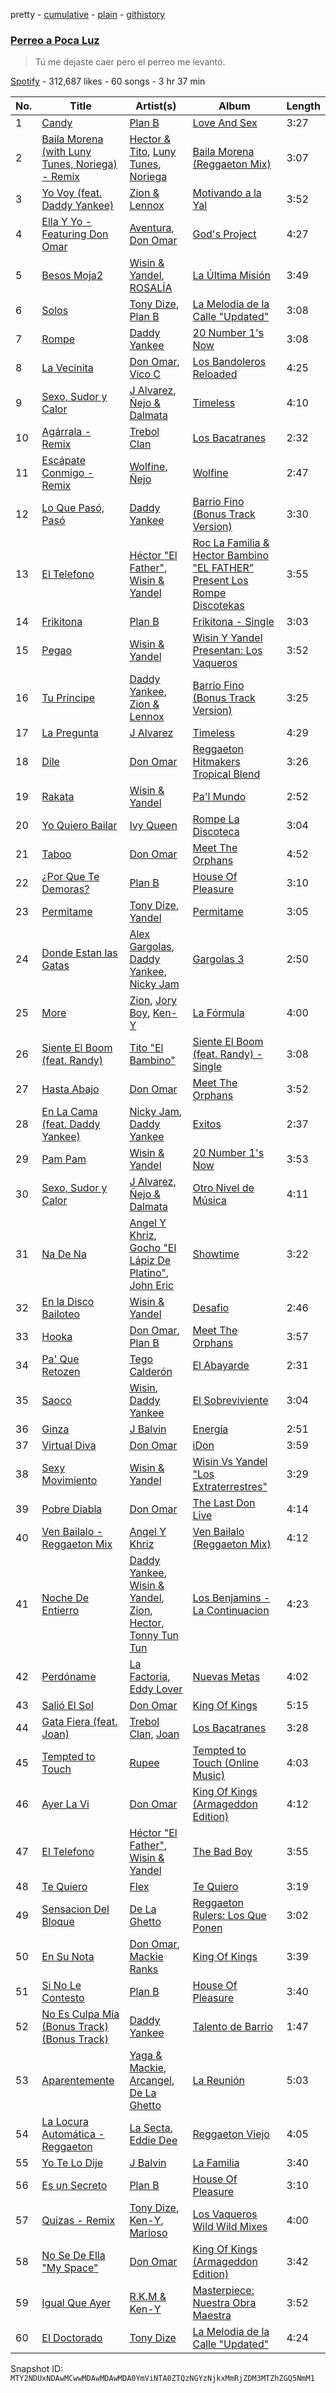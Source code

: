 pretty - [cumulative](/playlists/cumulative/37i9dQZF1DX0SZWVrotKn1.md) - [plain](/playlists/plain/37i9dQZF1DX0SZWVrotKn1) - [githistory](https://github.githistory.xyz/mackorone/spotify-playlist-archive/blob/main/playlists/plain/37i9dQZF1DX0SZWVrotKn1)

### [Perreo a Poca Luz](https://open.spotify.com/playlist/37i9dQZF1DX0SZWVrotKn1)

> Tú me dejaste caer pero el perreo me levantó.

[Spotify](https://open.spotify.com/user/spotify) - 312,687 likes - 60 songs - 3 hr 37 min

| No. | Title | Artist(s) | Album | Length |
|---|---|---|---|---|
| 1 | [Candy](https://open.spotify.com/track/2ctjDCCg1wHoQSjIJ8p6U4) | [Plan B](https://open.spotify.com/artist/2jSGzJw0ebJLu7OLVSOcBP) | [Love And Sex](https://open.spotify.com/album/2nyw6aQu85kFb3mYb4vWwE) | 3:27 |
| 2 | [Baila Morena \(with Luny Tunes, Noriega\) \- Remix](https://open.spotify.com/track/4qbi9JDziBh3cxi9SFUbeu) | [Hector & Tito](https://open.spotify.com/artist/5aB4SpKYteOJ8pAleoKkg7), [Luny Tunes](https://open.spotify.com/artist/5pZE9tgrhmIGWAsJZ7YxNK), [Noriega](https://open.spotify.com/artist/3P4VNQLuN1qQQnL8rMaIkL) | [Baila Morena \(Reggaeton Mix\)](https://open.spotify.com/album/106R30c82nUmpln49yR9zs) | 3:07 |
| 3 | [Yo Voy \(feat\. Daddy Yankee\)](https://open.spotify.com/track/5gflgO9EPbIBf16n5TKnQS) | [Zion & Lennox](https://open.spotify.com/artist/21451j1KhjAiaYKflxBjr1) | [Motivando a la Yal](https://open.spotify.com/album/2aItcV9jj0LvaluaDFTLqF) | 3:52 |
| 4 | [Ella Y Yo \- Featuring Don Omar](https://open.spotify.com/track/6G4U9avyBNEfP0fAIduev3) | [Aventura](https://open.spotify.com/artist/1qto4hHid1P71emI6Fd8xi), [Don Omar](https://open.spotify.com/artist/33ScadVnbm2X8kkUqOkC6Z) | [God's Project](https://open.spotify.com/album/3dCEXNx36W29EYCMUAx5p5) | 4:27 |
| 5 | [Besos Moja2](https://open.spotify.com/track/6TsVhM8qIkWN5cJVDIVbbz) | [Wisin & Yandel](https://open.spotify.com/artist/1wZtkThiXbVNtj6hee6dz9), [ROSALÍA](https://open.spotify.com/artist/7ltDVBr6mKbRvohxheJ9h1) | [La Última Misión](https://open.spotify.com/album/5YLmrfqNRJK66Gl4QVLwHW) | 3:49 |
| 6 | [Solos](https://open.spotify.com/track/0WKd91LoIHCFIhDmgewjhy) | [Tony Dize](https://open.spotify.com/artist/3LKXWvXFWrkwUzJWxzwVpW), [Plan B](https://open.spotify.com/artist/2jSGzJw0ebJLu7OLVSOcBP) | [La Melodia de la Calle "Updated"](https://open.spotify.com/album/6RDOn06oitF2wzme2uWDX8) | 3:08 |
| 7 | [Rompe](https://open.spotify.com/track/56hK473uZQtJ1tNCm3faR5) | [Daddy Yankee](https://open.spotify.com/artist/4VMYDCV2IEDYJArk749S6m) | [20 Number 1's Now](https://open.spotify.com/album/4POWs8wn88db9OmY9strlo) | 3:08 |
| 8 | [La Vecinita](https://open.spotify.com/track/4wmPBI7iEJ2urKoXjQQqFu) | [Don Omar](https://open.spotify.com/artist/33ScadVnbm2X8kkUqOkC6Z), [Vico C](https://open.spotify.com/artist/0GutRVONcyyBj1WduodFc6) | [Los Bandoleros Reloaded](https://open.spotify.com/album/5KtOg6t1abStlfb6OvoD8R) | 4:25 |
| 9 | [Sexo, Sudor y Calor](https://open.spotify.com/track/4eDjNcAyIuJFhQ31Fvvoc1) | [J Alvarez](https://open.spotify.com/artist/6XFITTl7cFTdopDY3lUdlY), [Ñejo & Dalmata](https://open.spotify.com/artist/1ykothWH0xl8drRyJWuw7I) | [Timeless](https://open.spotify.com/album/2SMYRfGiwQyBgvkpCA2mJU) | 4:10 |
| 10 | [Agárrala \- Remix](https://open.spotify.com/track/43yyvWNjl3yWpghcrxZYkr) | [Trebol Clan](https://open.spotify.com/artist/3YXpTiyVmYCfANOlnWv6vr) | [Los Bacatranes](https://open.spotify.com/album/6L3AvTd86IFDOEcPCLUmf7) | 2:32 |
| 11 | [Escápate Conmigo \- Remix](https://open.spotify.com/track/4ijX6zDZKYdgACPwva2y0d) | [Wolfine](https://open.spotify.com/artist/2OnKRchqP7tT0FzTvWIFI7), [Ñejo](https://open.spotify.com/artist/2OHKEe204spO7G7NcbeO2o) | [Wolfine](https://open.spotify.com/album/1WR53EURavK2pIVJwS6qbv) | 2:47 |
| 12 | [Lo Que Pasó, Pasó](https://open.spotify.com/track/26QKsGW4hMuwiEE1ftUMHe) | [Daddy Yankee](https://open.spotify.com/artist/4VMYDCV2IEDYJArk749S6m) | [Barrio Fino \(Bonus Track Version\)](https://open.spotify.com/album/4pLuE50wL9T26lSv42X0J2) | 3:30 |
| 13 | [El Telefono](https://open.spotify.com/track/6viC2tfK0mf86pcqxIoUOG) | [Héctor "El Father"](https://open.spotify.com/artist/2TjgzYcbTdsZjbT9OItIeB), [Wisin & Yandel](https://open.spotify.com/artist/1wZtkThiXbVNtj6hee6dz9) | [Roc La Familia & Hector Bambino "EL FATHER" Present Los Rompe Discotekas](https://open.spotify.com/album/12WhZAzPc6ekGSTWPGEUVp) | 3:55 |
| 14 | [Frikitona](https://open.spotify.com/track/5JDjxO6F0RrLkzAdIOG6P3) | [Plan B](https://open.spotify.com/artist/2jSGzJw0ebJLu7OLVSOcBP) | [Frikitona \- Single](https://open.spotify.com/album/4NGXJ1L18IjOD3H9tLV9Lk) | 3:03 |
| 15 | [Pegao](https://open.spotify.com/track/2cOLPCuhMrTzrErYHwVFAj) | [Wisin & Yandel](https://open.spotify.com/artist/1wZtkThiXbVNtj6hee6dz9) | [Wisin Y Yandel Presentan: Los Vaqueros](https://open.spotify.com/album/5gHKtewt6CtuGLiAj2m3XC) | 3:52 |
| 16 | [Tu Príncipe](https://open.spotify.com/track/2FNqnsX74ZlwduUAcnmzee) | [Daddy Yankee](https://open.spotify.com/artist/4VMYDCV2IEDYJArk749S6m), [Zion & Lennox](https://open.spotify.com/artist/21451j1KhjAiaYKflxBjr1) | [Barrio Fino \(Bonus Track Version\)](https://open.spotify.com/album/4pLuE50wL9T26lSv42X0J2) | 3:25 |
| 17 | [La Pregunta](https://open.spotify.com/track/2Ob4mHihtOGbx6jnCredFX) | [J Alvarez](https://open.spotify.com/artist/6XFITTl7cFTdopDY3lUdlY) | [Timeless](https://open.spotify.com/album/2SMYRfGiwQyBgvkpCA2mJU) | 4:29 |
| 18 | [Dile](https://open.spotify.com/track/1ji6mY9Gv7dO48rohMIr6p) | [Don Omar](https://open.spotify.com/artist/33ScadVnbm2X8kkUqOkC6Z) | [Reggaeton Hitmakers Tropical Blend](https://open.spotify.com/album/6CqWsUd484u7T1xQzQGBYy) | 3:26 |
| 19 | [Rakata](https://open.spotify.com/track/1kQqiC1rS1FiuVpeBKN0QN) | [Wisin & Yandel](https://open.spotify.com/artist/1wZtkThiXbVNtj6hee6dz9) | [Pa'l Mundo](https://open.spotify.com/album/0mfiGkVJST0ysEVznu2aZP) | 2:52 |
| 20 | [Yo Quiero Bailar](https://open.spotify.com/track/5dg7bnBMVAEtXHkF4UZQlu) | [Ivy Queen](https://open.spotify.com/artist/6p2442ymrT9lZEuCZJdYcH) | [Rompe La Discoteca](https://open.spotify.com/album/2ftqbM48NcAEAcIL7Yyc1R) | 3:04 |
| 21 | [Taboo](https://open.spotify.com/track/4cyYC67XY3weSVmSLdKLP8) | [Don Omar](https://open.spotify.com/artist/33ScadVnbm2X8kkUqOkC6Z) | [Meet The Orphans](https://open.spotify.com/album/6mGDfbDErYIJsmSewvccWm) | 4:52 |
| 22 | [¿Por Que Te Demoras?](https://open.spotify.com/track/6nAlJuLlRlpAcq30xIqKJs) | [Plan B](https://open.spotify.com/artist/2jSGzJw0ebJLu7OLVSOcBP) | [House Of Pleasure](https://open.spotify.com/album/3WEwS5DLsagnqQtHP2oEEu) | 3:10 |
| 23 | [Permitame](https://open.spotify.com/track/0X5jHsNHshuHNfAWs1sxQ5) | [Tony Dize](https://open.spotify.com/artist/3LKXWvXFWrkwUzJWxzwVpW), [Yandel](https://open.spotify.com/artist/0eHQ9o50hj6ZDNBt6Ys1sD) | [Permitame](https://open.spotify.com/album/4qWhtKtlyrUVKU3Fvjf3bB) | 3:05 |
| 24 | [Donde Estan las Gatas](https://open.spotify.com/track/0tIpUUbOYIWqvI50Ksf7D5) | [Alex Gargolas](https://open.spotify.com/artist/7awyvLSthqOcL5A3hnR1pf), [Daddy Yankee](https://open.spotify.com/artist/4VMYDCV2IEDYJArk749S6m), [Nicky Jam](https://open.spotify.com/artist/1SupJlEpv7RS2tPNRaHViT) | [Gargolas 3](https://open.spotify.com/album/6owe1MO20hyH4dZURGb3Ob) | 2:50 |
| 25 | [More](https://open.spotify.com/track/0AAl3LtvIhEilWXZmYHeh5) | [Zion](https://open.spotify.com/artist/1pgDilWYDWLoOgGjf1iHNu), [Jory Boy](https://open.spotify.com/artist/5lFhCi03HDneWzvCxGctrT), [Ken\-Y](https://open.spotify.com/artist/4DYFVNKZ1uixa6SQTvzQwJ) | [La Fórmula](https://open.spotify.com/album/76iE2t7UDAZLNkqHFuvWtQ) | 4:00 |
| 26 | [Siente El Boom \(feat\. Randy\)](https://open.spotify.com/track/5v0jVSPTspMrhweCCEfh5b) | [Tito "El Bambino"](https://open.spotify.com/artist/5fJsY7afrbsyzJj9wdzJMh) | [Siente El Boom \(feat\. Randy\) \- Single](https://open.spotify.com/album/3o7NZFLc96xYBShbKQ3EgN) | 3:08 |
| 27 | [Hasta Abajo](https://open.spotify.com/track/4s7DK08ZqqU5EnjvQ6Vlle) | [Don Omar](https://open.spotify.com/artist/33ScadVnbm2X8kkUqOkC6Z) | [Meet The Orphans](https://open.spotify.com/album/6mGDfbDErYIJsmSewvccWm) | 3:52 |
| 28 | [En La Cama \(feat\. Daddy Yankee\)](https://open.spotify.com/track/2Eg6dOam7cAe5turf2bnCg) | [Nicky Jam](https://open.spotify.com/artist/1SupJlEpv7RS2tPNRaHViT), [Daddy Yankee](https://open.spotify.com/artist/4VMYDCV2IEDYJArk749S6m) | [Exitos](https://open.spotify.com/album/2qSyMVTIKLArOx4GNcvutB) | 2:37 |
| 29 | [Pam Pam](https://open.spotify.com/track/3syMVJoaLhRKAw9r9ZB9qD) | [Wisin & Yandel](https://open.spotify.com/artist/1wZtkThiXbVNtj6hee6dz9) | [20 Number 1's Now](https://open.spotify.com/album/4POWs8wn88db9OmY9strlo) | 3:53 |
| 30 | [Sexo, Sudor y Calor](https://open.spotify.com/track/06CyfuBxMGOX495rzZR7Im) | [J Alvarez](https://open.spotify.com/artist/6XFITTl7cFTdopDY3lUdlY), [Ñejo & Dalmata](https://open.spotify.com/artist/1ykothWH0xl8drRyJWuw7I) | [Otro Nivel de Música](https://open.spotify.com/album/4zBoN1dVPUT2w4b1fFNFEh) | 4:11 |
| 31 | [Na De Na](https://open.spotify.com/track/2Jz1X6ZB0gkkCVgmeVGVGp) | [Angel Y Khriz](https://open.spotify.com/artist/7npqy7rgdX2D3yfVyWExKo), [Gocho "El Lápiz De Platino"](https://open.spotify.com/artist/65VADjjC47dZbyOyrgNWJA), [John Eric](https://open.spotify.com/artist/0IUvQ8DrCymt5IHywZsda2) | [Showtime](https://open.spotify.com/album/26YeHRhZt1HHM0Ed9I9YFw) | 3:22 |
| 32 | [En la Disco Bailoteo](https://open.spotify.com/track/7cR0WA3PqJD25CNpTXklIn) | [Wisin & Yandel](https://open.spotify.com/artist/1wZtkThiXbVNtj6hee6dz9) | [Desafio](https://open.spotify.com/album/0auLRTywoVrgvNauwp5clw) | 2:46 |
| 33 | [Hooka](https://open.spotify.com/track/0BenZn1xELuxhb7Pjwyjxv) | [Don Omar](https://open.spotify.com/artist/33ScadVnbm2X8kkUqOkC6Z), [Plan B](https://open.spotify.com/artist/2jSGzJw0ebJLu7OLVSOcBP) | [Meet The Orphans](https://open.spotify.com/album/6mGDfbDErYIJsmSewvccWm) | 3:57 |
| 34 | [Pa' Que Retozen](https://open.spotify.com/track/5YJ4BVvTFmVCxUyhKejHfR) | [Tego Calderón](https://open.spotify.com/artist/3SUT1jjM5hzZj9TLfLZGIP) | [El Abayarde](https://open.spotify.com/album/6Q1kiSijkaHwoCwZUHW6IY) | 2:31 |
| 35 | [Saoco](https://open.spotify.com/track/5c9CsmVAhOQ5jQKwmNd5fk) | [Wisin](https://open.spotify.com/artist/3E6xrwgnVfYCrCs0ePERDz), [Daddy Yankee](https://open.spotify.com/artist/4VMYDCV2IEDYJArk749S6m) | [El Sobreviviente](https://open.spotify.com/album/4k5YrELX73vK5ALegjEReh) | 3:04 |
| 36 | [Ginza](https://open.spotify.com/track/2C2TGgFzrTRIOdQS1vUN5h) | [J Balvin](https://open.spotify.com/artist/1vyhD5VmyZ7KMfW5gqLgo5) | [Energía](https://open.spotify.com/album/4cGc9Eeb3Gjff2Aq5ILLEf) | 2:51 |
| 37 | [Virtual Diva](https://open.spotify.com/track/5nJaS3PEpyPfaWiLxIGtRX) | [Don Omar](https://open.spotify.com/artist/33ScadVnbm2X8kkUqOkC6Z) | [iDon](https://open.spotify.com/album/20Jf4Vb1V3MMv1QI1cKNNI) | 3:59 |
| 38 | [Sexy Movimiento](https://open.spotify.com/track/1Kgyx7NLtzsa3gWV1efGHu) | [Wisin & Yandel](https://open.spotify.com/artist/1wZtkThiXbVNtj6hee6dz9) | [Wisin Vs Yandel "Los Extraterrestres"](https://open.spotify.com/album/1wqojXZPs45MXFSPlqcVkh) | 3:29 |
| 39 | [Pobre Diabla](https://open.spotify.com/track/1xbw6jObdWhPSoN9MflOSA) | [Don Omar](https://open.spotify.com/artist/33ScadVnbm2X8kkUqOkC6Z) | [The Last Don Live](https://open.spotify.com/album/0hFZpkgYSp761ZOM2EOZWQ) | 4:14 |
| 40 | [Ven Bailalo \- Reggaeton Mix](https://open.spotify.com/track/5nZYc9ZDMhlXv6iWahZTU8) | [Angel Y Khriz](https://open.spotify.com/artist/7npqy7rgdX2D3yfVyWExKo) | [Ven Bailalo \(Reggaeton Mix\)](https://open.spotify.com/album/0jgWVVvhT0tbpzFIr73p3f) | 4:12 |
| 41 | [Noche De Entierro](https://open.spotify.com/track/7mq7GryHrPNGMGbAn9fVoG) | [Daddy Yankee](https://open.spotify.com/artist/4VMYDCV2IEDYJArk749S6m), [Wisin & Yandel](https://open.spotify.com/artist/1wZtkThiXbVNtj6hee6dz9), [Zion](https://open.spotify.com/artist/1pgDilWYDWLoOgGjf1iHNu), [Hector](https://open.spotify.com/artist/46EVasHDUzMdhBXeQ7r0W2), [Tonny Tun Tun](https://open.spotify.com/artist/4a0UP5sUQGKcn2QJnqMT0t) | [Los Benjamins \- La Continuacion](https://open.spotify.com/album/5IsjHngPrl7LI1001ZUjTM) | 4:23 |
| 42 | [Perdóname](https://open.spotify.com/track/6yLqoieklk9gwabLaUDJ4s) | [La Factoria](https://open.spotify.com/artist/4VsbQvC84B8Z3IsBY1HLQy), [Eddy Lover](https://open.spotify.com/artist/7gR53ad9JjCweCv4f9MWEX) | [Nuevas Metas](https://open.spotify.com/album/3jjhGPZjbKkW8b85zd7vfE) | 4:02 |
| 43 | [Salió El Sol](https://open.spotify.com/track/48NXpYRuvv9izul4oXhqS9) | [Don Omar](https://open.spotify.com/artist/33ScadVnbm2X8kkUqOkC6Z) | [King Of Kings](https://open.spotify.com/album/5LbfmeWh5cvLpR1Nfvdch5) | 5:15 |
| 44 | [Gata Fiera \(feat\. Joan\)](https://open.spotify.com/track/3UnbRNCJlDzSKz5Yq0dIOs) | [Trebol Clan](https://open.spotify.com/artist/3YXpTiyVmYCfANOlnWv6vr), [Joan](https://open.spotify.com/artist/3qwPsUOXt2No13DRpS31L8) | [Los Bacatranes](https://open.spotify.com/album/6L3AvTd86IFDOEcPCLUmf7) | 3:28 |
| 45 | [Tempted to Touch](https://open.spotify.com/track/2KyeRuRvBxIzmUHM7ETkOf) | [Rupee](https://open.spotify.com/artist/60TYV12IFUaDfnUA0S67zb) | [Tempted to Touch \(Online Music\)](https://open.spotify.com/album/4Rxf0Ui3TV9dSLhEBPZK8Z) | 4:03 |
| 46 | [Ayer La Vi](https://open.spotify.com/track/3gvGnkmg8zVZdBAx4B7Cvq) | [Don Omar](https://open.spotify.com/artist/33ScadVnbm2X8kkUqOkC6Z) | [King Of Kings \(Armageddon Edition\)](https://open.spotify.com/album/5P7eeivoVmpnalOUtwzj4h) | 4:12 |
| 47 | [El Telefono](https://open.spotify.com/track/614NVFo5csQqRnryl4jXs2) | [Héctor "El Father"](https://open.spotify.com/artist/2TjgzYcbTdsZjbT9OItIeB), [Wisin & Yandel](https://open.spotify.com/artist/1wZtkThiXbVNtj6hee6dz9) | [The Bad Boy](https://open.spotify.com/album/5eklEkHSU1l3yewxdePzRL) | 3:55 |
| 48 | [Te Quiero](https://open.spotify.com/track/1Z4IqxukC6Yuer0nK7rC2R) | [Flex](https://open.spotify.com/artist/13VwGEitoK8J0qjNjbgeTN) | [Te Quiero](https://open.spotify.com/album/4GBaFbtHeZD8t8bd1jE0AD) | 3:19 |
| 49 | [Sensacion Del Bloque](https://open.spotify.com/track/5clFSlfkCRlhnH1cAQjSBi) | [De La Ghetto](https://open.spotify.com/artist/3EiLUeyEcA6fbRPSHkG5kb) | [Reggaeton Rulers: Los Que Ponen](https://open.spotify.com/album/369oPiSP9Y3CzTR6uWU4Da) | 3:02 |
| 50 | [En Su Nota](https://open.spotify.com/track/3YT1coaqAGWLRBIBJOu8AN) | [Don Omar](https://open.spotify.com/artist/33ScadVnbm2X8kkUqOkC6Z), [Mackie Ranks](https://open.spotify.com/artist/7McDZo4Ggmx1nSdgki7E0s) | [King Of Kings](https://open.spotify.com/album/5LbfmeWh5cvLpR1Nfvdch5) | 3:39 |
| 51 | [Si No Le Contesto](https://open.spotify.com/track/3XaWuYsTtnkzCSBr0RmROc) | [Plan B](https://open.spotify.com/artist/2jSGzJw0ebJLu7OLVSOcBP) | [House Of Pleasure](https://open.spotify.com/album/3WEwS5DLsagnqQtHP2oEEu) | 3:40 |
| 52 | [No Es Culpa Mía \(Bonus Track\) \(Bonus Track\)](https://open.spotify.com/track/0937oNIIoi0sDwjJ6z0Wnz) | [Daddy Yankee](https://open.spotify.com/artist/4VMYDCV2IEDYJArk749S6m) | [Talento de Barrio](https://open.spotify.com/album/7JeWY0pvC27pCgn5eiSeV6) | 1:47 |
| 53 | [Aparentemente](https://open.spotify.com/track/1wYFvhxzKJ8W3B8TM0Ag2k) | [Yaga & Mackie](https://open.spotify.com/artist/16Juw2gfa9IxEL3Vu69cH7), [Arcangel](https://open.spotify.com/artist/4SsVbpTthjScTS7U2hmr1X), [De La Ghetto](https://open.spotify.com/artist/3EiLUeyEcA6fbRPSHkG5kb) | [La Reunión](https://open.spotify.com/album/4S4ueZuml3FELqmy1M9krz) | 5:03 |
| 54 | [La Locura Automática \- Reggaeton](https://open.spotify.com/track/1xEBxyr5QI0uvIoRa3WPi4) | [La Secta](https://open.spotify.com/artist/7Gl1xRfbxCfInNRvy1JGZW), [Eddie Dee](https://open.spotify.com/artist/7zLcnirfgw1VEHHshuGcDR) | [Reggaeton Viejo](https://open.spotify.com/album/4GMkQYncdGgsXtXxquk2An) | 4:05 |
| 55 | [Yo Te Lo Dije](https://open.spotify.com/track/4Qup5wrYCm9I4dJHxmoRJY) | [J Balvin](https://open.spotify.com/artist/1vyhD5VmyZ7KMfW5gqLgo5) | [La Familia](https://open.spotify.com/album/0eaYHx42IseJf6jfxKi2Nr) | 3:40 |
| 56 | [Es un Secreto](https://open.spotify.com/track/0R7DSnSibvuE4PEHqUayqf) | [Plan B](https://open.spotify.com/artist/2jSGzJw0ebJLu7OLVSOcBP) | [House Of Pleasure](https://open.spotify.com/album/3WEwS5DLsagnqQtHP2oEEu) | 3:10 |
| 57 | [Quizas \- Remix](https://open.spotify.com/track/4YFoQUkj0XXJgTiHp8d61y) | [Tony Dize](https://open.spotify.com/artist/3LKXWvXFWrkwUzJWxzwVpW), [Ken\-Y](https://open.spotify.com/artist/4DYFVNKZ1uixa6SQTvzQwJ), [Marioso](https://open.spotify.com/artist/3vK6vMiSDE0xwZXm1Z2bRz) | [Los Vaqueros Wild Wild Mixes](https://open.spotify.com/album/0lSruNExlVqHp7Ox1xpWgu) | 4:00 |
| 58 | [No Se De Ella "My Space"](https://open.spotify.com/track/32SmDHzbqYRAhX9Jq4gDnT) | [Don Omar](https://open.spotify.com/artist/33ScadVnbm2X8kkUqOkC6Z) | [King Of Kings \(Armageddon Edition\)](https://open.spotify.com/album/5P7eeivoVmpnalOUtwzj4h) | 3:42 |
| 59 | [Igual Que Ayer](https://open.spotify.com/track/2WHctubxf8LzrGr62cLz3d) | [R.K.M & Ken\-Y](https://open.spotify.com/artist/3jFjgKOGfVLWfXX8q5wrsg) | [Masterpiece: Nuestra Obra Maestra](https://open.spotify.com/album/7CpmPDrPfeDnR4ykfM7OYE) | 3:52 |
| 60 | [El Doctorado](https://open.spotify.com/track/1GLyxov9LCuqj9jWFXI3cy) | [Tony Dize](https://open.spotify.com/artist/3LKXWvXFWrkwUzJWxzwVpW) | [La Melodia de la Calle "Updated"](https://open.spotify.com/album/6RDOn06oitF2wzme2uWDX8) | 4:24 |

Snapshot ID: `MTY2NDUxNDAwMCwwMDAwMDAwMDA0YmViNTA0ZTQzNGYzNjkxMmRjZDM3MTZhZGQ5NmM1`
